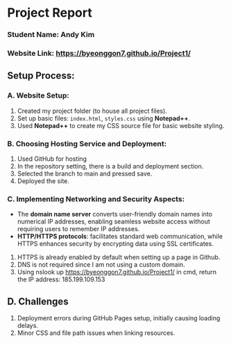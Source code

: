 # __Project Report__

### __Student Name:__ Andy Kim   
### __Website Link:__ https://byeonggon7.github.io/Project1/

## __Setup Process:__

### __A. Website Setup:__
1. Created my project folder (to house all project files).
2. Set up basic files: `index.html`, `styles.css` using __Notepad++__.
3. Used __Notepad++__ to create my CSS source file for basic website styling.

### __B. Choosing Hosting Service and Deployment:__
1. Used GitHub for hosting
2. In the repository setting, there is a build and deployment section.
3. Selected the branch to main and pressed save.
4. Deployed the site.

### __C. Implementing Networking and Security Aspects:__
- The __domain name server__ converts user-friendly domain names into numerical IP addresses, enabling seamless website access without requiring users to remember IP addresses.
- __HTTP/HTTPS protocols__: facilitates standard web communication, while HTTPS enhances security by encrypting data using SSL certificates.
1. HTTPS is already enabled by default when setting up a page in Github.
2. DNS is not required since I am not using a custom domain.
3. Using nslook up https://byeonggon7.github.io/Project1/ in cmd, return the IP address: 185.199.109.153

## __D. Challenges__
1. Deployment errors during GitHub Pages setup, initially causing loading delays.
2. Minor CSS and file path issues when linking resources.
